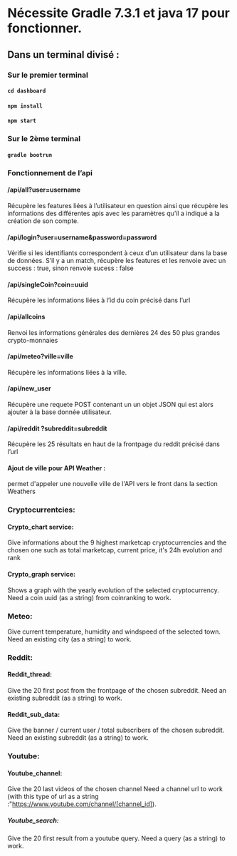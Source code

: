 # Nécessite Gradle 7.3.1 et java 17 pour fonctionner.
## Dans un terminal divisé :
### Sur le premier terminal
#### `cd dashboard`
#### `npm install`
#### `npm start`
### Sur le 2ème terminal
#### `gradle bootrun`

### Fonctionnement de l’api
#### /api/all?user=username 
Récupère les features liées à l’utilisateur en question ainsi que récupère les informations des différentes apis avec les paramètres qu’il a indiqué a la création de son compte.

#### /api/login?user=username&password=password
 Vérifie si les identifiants correspondent à ceux d’un utilisateur dans la base de données. S’il y a un match, récupère les features et les renvoie avec un success : true, sinon renvoie sucess : false
 
#### /api/singleCoin?coin=uuid
Récupère les informations liées à l’id du coin précisé dans l’url 

#### /api/allcoins
Renvoi les informations générales des dernières 24 des 50 plus grandes crypto-monnaies

#### /api/meteo?ville=ville
Récupère les informations liées à la ville.

#### /api/new_user
Récupère une requete POST contenant un un objet JSON qui est alors ajouter à la base donnée utilisateur.

#### /api/reddit ?subreddit=subreddit
Récupère les 25 résultats en haut de la frontpage du reddit précisé dans l’url

#### Ajout de ville pour API Weather :
 <Link to="/weathers/nomDeLaVille" className="link"> permet d'appeler une nouvelle ville de l'API vers le front dans la section Weathers
 
### Cryptocurrentcies:
 #### Crypto_chart service:
 Give informations about the 9 highest marketcap cryptocurrencies and the chosen one such as total marketcap, current price, it's 24h evolution and rank
 
 #### Crypto_graph service:
 Shows a graph with the yearly evolution of the selected cryptocurrency.
 Need a coin uuid (as a string) from coinranking to work.
 
 ### Meteo:
 Give current temperature, humidity and windspeed of the selected town.
Need an existing city (as a string) to work.
 
 ### Reddit:
 #### Reddit_thread:
 Give the 20 first post from the frontpage of the chosen subreddit.
 Need an existing subreddit (as a string) to work.
 
 #### Reddit_sub_data:
 Give the banner / current user / total subscribers of the chosen subreddit.
 Need an existing subreddit (as a string) to work.
 
 ### Youtube:
 #### Youtube_channel:
 Give the 20 last videos of the chosen channel
 Need a channel url to work (with this type of url as a string :"https://www.youtube.com/channel/[channel_id]).
 
##### Youtube_search:
 Give the 20 first result from a youtube query.
 Need a query (as a string) to work.

